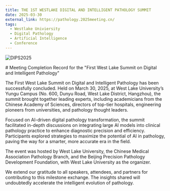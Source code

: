 ```yaml
---
title: THE 1ST WESTLAKE DIGITAL AND INTELLIGENT PATHOLOGY SUMMIT
date: 2025-03-30
external_link: https://pathology.2025meeting.cn/
tags:
  - Westlake Univiersity
  - Digital Pathology
  - Artificial Intelligence
  - Conference
---
```


![DIPS2025](https://pathology.2025meeting.cn/uploads/20250321/ccd162f856b22ac95e20e2373443450d.jpg)

‌# Meeting Completion Record for the "First West Lake Summit on Digital and Intelligent Pathology"‌

The ‌First West Lake Summit on Digital and Intelligent Pathology‌ has been successfully concluded. Held on ‌March 30, 2025‌, at ‌West Lake University’s Yungu Campus‌ (No. 600, Dunyu Road, West Lake District, Hangzhou), the summit brought together leading experts, including ‌academicians from the Chinese Academy of Sciences, directors of top-tier hospitals, engineering pioneers from universities, and pathology thought leaders‌.

Focused on ‌AI-driven digital pathology transformation‌, the summit facilitated in-depth discussions on ‌integrating large AI models into clinical pathology practice‌ to enhance diagnostic precision and efficiency. Participants explored strategies to maximize the potential of AI in pathology, paving the way for a ‌smarter, more accurate era in the field‌.

The event was ‌hosted by West Lake University, the Chinese Medical Association Pathology Branch, and the Beijing Precision Pathology Development Foundation‌, with ‌West Lake University as the organizer‌.

We extend our gratitude to all speakers, attendees, and partners for contributing to this milestone exchange. The insights shared will undoubtedly accelerate the ‌intelligent evolution of pathology‌.

<!--more-->
